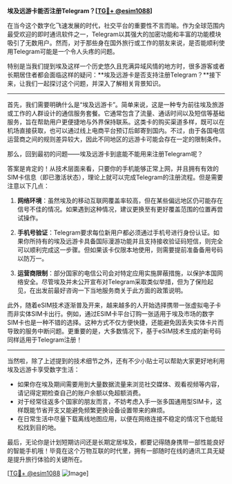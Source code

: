 **埃及远游卡能否注册Telegram？[[TG💪+ @esim1088](https://t.me/s/esim1088)]**

在当今这个数字化飞速发展的时代，社交平台的重要性不言而喻。作为全球范围内最受欢迎的即时通讯软件之一，Telegram以其强大的加密功能和丰富的功能模块吸引了无数用户。然而，对于那些身在国外旅行或工作的朋友来说，是否能顺利使用Telegram可能是一个令人头疼的问题。

特别是当我们提到埃及这样一个历史悠久且充满异域风情的地方时，很多游客或者长期居住者都会面临这样的疑问：**埃及远游卡是否支持注册Telegram？**接下来，让我们一起探讨这个问题，并深入了解相关背景知识。

---

首先，我们需要明确什么是“埃及远游卡”。简单来说，这是一种专为前往埃及旅游或工作的人群设计的通信服务套餐。它通常包含了流量、通话时间以及短信等基础服务，旨在帮助用户更便捷地与外界保持联系。这类卡的购买渠道多样，既可以在机场直接获取，也可以通过线上电商平台预订后邮寄到国内。不过，由于各国电信运营商之间的规则差异较大，因此不同地区的远游卡可能会存在一定的限制条件。

那么，回到最初的问题——埃及远游卡到底能不能用来注册Telegram呢？

答案是肯定的！从技术层面来看，只要你的手机能够正常上网，并且拥有有效的SIM卡信息（即已激活状态），理论上就可以完成Telegram的注册流程。但是需要注意以下几点：

1. **网络环境**：虽然埃及的移动互联网覆盖率较高，但在某些偏远地区仍可能存在信号不佳的情况。如果遇到这种情况，建议更换至有更好覆盖范围的位置再尝试操作。
   
2. **手机号验证**：Telegram要求每位新用户都必须通过手机号进行身份认证。如果你所持有的埃及远游卡具备国际漫游功能并且支持接收验证码短信，则完全可以顺利完成这一步骤。但如果该卡仅限本地使用，则需要提前准备备用号码以防万一。

3. **运营商限制**：部分国家的电信公司会对特定应用实施屏蔽措施，以保护本国网络安全。尽管埃及并未公开宣布对Telegram采取类似举措，但为了保险起见，在出发前最好咨询一下当地服务商关于此方面的政策说明。

此外，随着eSIM技术逐渐普及开来，越来越多的人开始选择携带一张虚拟电子卡而非实体SIM卡出行。例如，通过ESIM卡平台订购一张适用于埃及市场的数字SIM卡也是一种不错的选择。这种方式不仅方便快捷，还能避免因丢失实体卡片而导致的服务中断问题。更重要的是，大多数情况下，基于eSIM技术生成的新号码同样适用于Telegram注册！

---

当然啦，除了上述提到的技术细节之外，还有不少小贴士可以帮助大家更好地利用埃及远游卡享受数字生活：

- 如果你在埃及期间需要用到大量数据流量来浏览社交媒体、观看视频等内容，请记得定期检查自己的账户余额以免超额消费。
- 对于经常往返多个国家的朋友而言，不妨考虑入手一张多国通用型SIM卡，这样既能节省开支又能避免频繁更换设备设置带来的麻烦。
- 在日常生活中尽量下载离线地图应用，以便在网络连接不稳定的情况下也能轻松找到目的地。

最后，无论你是计划短期访问还是长期定居埃及，都要记得随身携带一部性能良好的智能手机哦！毕竟在这个万物互联的时代里，拥有一部随时在线的通讯工具无疑是提升旅行体验的关键所在。

[[TG💪+ @esim1088](https://t.me/s/esim1088) ![Image](https://i.postimg.cc/4NQfJmqS/Snipaste-2025-05-13-00-14-12.png)]